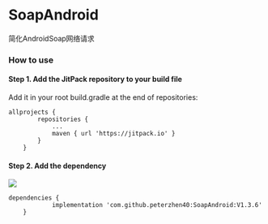 # SoapAndroid
简化AndroidSoap网络请求

### How to use
#### Step 1. Add the JitPack repository to your build file
Add it in your root build.gradle at the end of repositories:

```
allprojects {
		repositories {
			...
			maven { url 'https://jitpack.io' }
		}
	}
```

#### Step 2. Add the dependency
[![](https://jitpack.io/v/peterzhen40/SoapAndroid.svg)](https://jitpack.io/#peterzhen40/SoapAndroid)

```
dependencies {
	        implementation 'com.github.peterzhen40:SoapAndroid:V1.3.6'
	}
```
